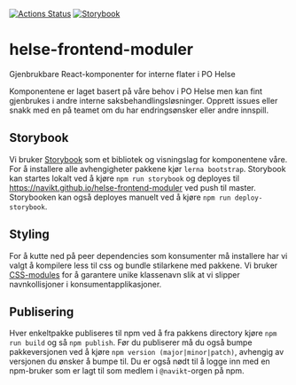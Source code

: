 [![Actions Status](https://github.com/navikt/helse-frontend-moduler/workflows/storybook/badge.svg)](https://github.com/navikt/helse-frontend-moduler/actions)
[![Storybook](https://img.shields.io/badge/storybook-github%20pages-blue?style=flat&logo=github)](https://navikt.github.io/helse-frontend-moduler)

# helse-frontend-moduler
Gjenbrukbare React-komponenter for interne flater i PO Helse

Komponentene er laget basert på våre behov i PO Helse men kan fint gjenbrukes i andre interne saksbehandlingsløsninger.
Opprett issues eller snakk med en på teamet om du har endringsønsker eller andre innspill.

## Storybook
Vi bruker [Storybook](https://storybook.js.org/) som et bibliotek og visningslag for komponentene våre. For å installere
alle avhengigheter pakkene kjør `lerna bootstrap`. Storybook kan startes lokalt ved å kjøre `npm run storybook` og
deployes til https://navikt.github.io/helse-frontend-moduler ved push til master. Storybooken kan også deployes manuelt 
ved å kjøre `npm run deploy-storybook`.

## Styling
For å kutte ned på peer dependencies som konsumenter må installere har vi valgt å kompilere less til css og bundle 
stilarkene med pakkene. Vi bruker [CSS-modules](https://github.com/css-modules/css-modules) for å garantere unike klassenavn slik at vi slipper navnkollisjoner i konsumentapplikasjoner.

## Publisering
Hver enkeltpakke publiseres til npm ved å fra pakkens directory kjøre `npm run build` og så `npm publish`. Før du publiserer
må du også bumpe pakkeversjonen ved å kjøre `npm version (major|minor|patch)`, avhengig av versjonen du ønsker å bumpe til. 
Du er også nødt til å logge inn med en npm-bruker som er lagt til som medlem i `@navikt`-orgen på npm.

